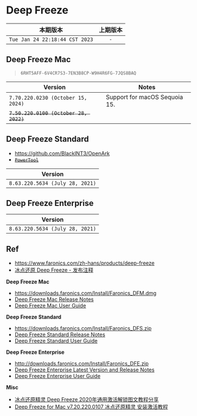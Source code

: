# Deep Freeze

|本期版本|上期版本
|:---:|:---:
`Tue Jan 24 22:18:44 CST 2023` | `-`


## Deep Freeze Mac

> `6RHT5AFF-6V4CR7S3-7EN3B8CP-W9H4R6FG-7JQS8BAQ`

Version|Notes
---|---
`7.70.220.0230 (October 15, 2024)` | Support for macOS Sequoia 15.
~~`7.50.220.0100 (October 28, 2022)`~~ |


## Deep Freeze Standard

* <https://github.com/BlackINT3/OpenArk>
* ~~[`PowerTool`](http://powertool.s601.xrea.com/)~~

Version|
---|
`8.63.220.5634 (July 28, 2021)`|


## Deep Freeze Enterprise

Version|
---|
`8.63.220.5634 (July 28, 2021)`|



## Ref

* <https://www.faronics.com/zh-hans/products/deep-freeze>
* [冰点还原 Deep Freeze - 发布注释](https://www.bingdiancn.com/docs/release-notes/deep-freeze)

**Deep Freeze Mac**

* <https://downloads.faronics.com/Install/Faronics_DFM.dmg>
* [Deep Freeze Mac Release Notes](https://www.faronics.com/document-library/document/deep-freeze-mac-release-notes)
* [Deep Freeze Mac User Guide](https://www.faronics.com/assets/DFM_70_Manual_C-1.pdf)

**Deep Freeze Standard**

* <https://downloads.faronics.com/Install/Faronics_DFS.zip>
* [Deep Freeze Standard Release Notes](https://www.faronics.com/document-library/document/deep-freeze-standard-release-notes)
* [Deep Freeze Standard User Guide](https://www.faronics.com/assets/DFS_Manual_C.pdf)

**Deep Freeze Enterprise**

* <http://downloads.faronics.com/Install/Faronics_DFE.zip>
* [Deep Freeze Enterprise Latest Version and Release Notes](https://www.faronics.com/document-library/document/deep-freeze-enterprise-release-notes)
* [Deep Freeze Enterprise User Guide](https://www.faronics.com/assets/DFE_Manual_C.pdf)


**Misc**

* [冰点还原精灵 Deep Freeze 2020年通用激活解锁图文教程分享](https://www.ypojie.com/3121.html)
* [Deep Freeze for Mac v7.20.220.0107 冰点还原精灵 安装激活教程](https://www.rjsos.com/archives/deepfreeze7.html)

